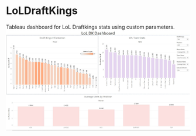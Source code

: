 # LoLDraftKings
Tableau dashboard for LoL Draftkings stats using custom parameters.
![](DashboardImage.JPG)

